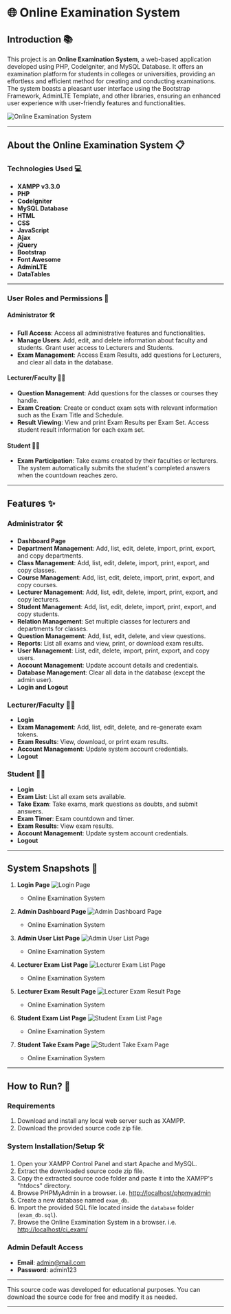 # 🌐 Online Examination System

## Introduction 📚

This project is an **Online Examination System**, a web-based application developed using PHP, CodeIgniter, and MySQL Database. It offers an examination platform for students in colleges or universities, providing an effortless and efficient method for creating and conducting examinations. The system boasts a pleasant user interface using the Bootstrap Framework, AdminLTE Template, and other libraries, ensuring an enhanced user experience with user-friendly features and functionalities.

![Online Examination System](images/banner.png)

---

## About the Online Examination System 📋

### Technologies Used 💻

- **XAMPP v3.3.0**
- **PHP**
- **CodeIgniter**
- **MySQL Database**
- **HTML**
- **CSS**
- **JavaScript**
- **Ajax**
- **jQuery**
- **Bootstrap**
- **Font Awesome**
- **AdminLTE**
- **DataTables**

---

### User Roles and Permissions 🔑

#### Administrator 🛠️

- **Full Access**: Access all administrative features and functionalities.
- **Manage Users**: Add, edit, and delete information about faculty and students. Grant user access to Lecturers and Students.
- **Exam Management**: Access Exam Results, add questions for Lecturers, and clear all data in the database.

#### Lecturer/Faculty 👩‍🏫

- **Question Management**: Add questions for the classes or courses they handle.
- **Exam Creation**: Create or conduct exam sets with relevant information such as the Exam Title and Schedule.
- **Result Viewing**: View and print Exam Results per Exam Set. Access student result information for each exam set.

#### Student 👩‍🎓

- **Exam Participation**: Take exams created by their faculties or lecturers. The system automatically submits the student's completed answers when the countdown reaches zero.

---

## Features ✨

### Administrator 🛠️

- **Dashboard Page**
- **Department Management**: Add, list, edit, delete, import, print, export, and copy departments.
- **Class Management**: Add, list, edit, delete, import, print, export, and copy classes.
- **Course Management**: Add, list, edit, delete, import, print, export, and copy courses.
- **Lecturer Management**: Add, list, edit, delete, import, print, export, and copy lecturers.
- **Student Management**: Add, list, edit, delete, import, print, export, and copy students.
- **Relation Management**: Set multiple classes for lecturers and departments for classes.
- **Question Management**: Add, list, edit, delete, and view questions.
- **Reports**: List all exams and view, print, or download exam results.
- **User Management**: List, edit, delete, import, print, export, and copy users.
- **Account Management**: Update account details and credentials.
- **Database Management**: Clear all data in the database (except the admin user).
- **Login and Logout**

### Lecturer/Faculty 👩‍🏫

- **Login**
- **Exam Management**: Add, list, edit, delete, and re-generate exam tokens.
- **Exam Results**: View, download, or print exam results.
- **Account Management**: Update system account credentials.
- **Logout**

### Student 👩‍🎓

- **Login**
- **Exam List**: List all exam sets available.
- **Take Exam**: Take exams, mark questions as doubts, and submit answers.
- **Exam Timer**: Exam countdown and timer.
- **Exam Results**: View exam results.
- **Account Management**: Update system account credentials.
- **Logout**

---

## System Snapshots 📸

1. **Login Page**
   ![Login Page](images/login_page.png)
   - Online Examination System

2. **Admin Dashboard Page**
   ![Admin Dashboard Page](images/admin_dashboard.png)
   - Online Examination System

3. **Admin User List Page**
   ![Admin User List Page](images/admin_user_list.png)
   - Online Examination System

4. **Lecturer Exam List Page**
   ![Lecturer Exam List Page](images/lecturer_exam_list.png)
   - Online Examination System

5. **Lecturer Exam Result Page**
   ![Lecturer Exam Result Page](images/lecturer_exam_result.png)
   - Online Examination System

6. **Student Exam List Page**
   ![Student Exam List Page](images/student_exam_list.png)
   - Online Examination System

7. **Student Take Exam Page**
   ![Student Take Exam Page](images/student_take_exam.png)
   - Online Examination System

---

## How to Run? 🚀

### Requirements

1. Download and install any local web server such as XAMPP.
2. Download the provided source code zip file.

### System Installation/Setup 🛠️

1. Open your XAMPP Control Panel and start Apache and MySQL.
2. Extract the downloaded source code zip file.
3. Copy the extracted source code folder and paste it into the XAMPP's "htdocs" directory.
4. Browse PHPMyAdmin in a browser. i.e. [http://localhost/phpmyadmin](http://localhost/phpmyadmin)
5. Create a new database named `exam_db`.
6. Import the provided SQL file located inside the `database` folder (`exam_db.sql`).
7. Browse the Online Examination System in a browser. i.e. [http://localhost/ci_exam/](http://localhost/ci_exam/)

### Admin Default Access

- **Email**: admin@mail.com
- **Password**: admin123

---

This source code was developed for educational purposes. You can download the source code for free and modify it as needed.

---
